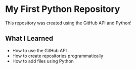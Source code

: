 # My First Python Repository
    
This repository was created using the GitHub API and Python!

## What I Learned
- How to use the GitHub API
- How to create repositories programmatically
- How to add files using Python
